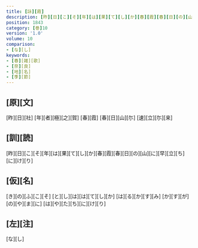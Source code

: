 ```yaml
---
title: [詠][霞]
description: [昨][日][こ][そ][年][は][果][て][し][か][春][霞][春][日][の][山][に][早][立][ち][に][け][り]
position: 1843
category: [巻]10
version: '1.0'
volume: 10
comparison:
- [な][し]
keywords:
- [春][雑][歌]
- [奈][良]
- [地][名]
- [季][節]
---
```


## [原][文]

[昨][日][社] [年][者][極][之][賀] [春][霞] [春][日][山][尓] [速][立][尓][来]

## [訓][読]

[昨][日][こ][そ][年][は][果][て][し][か][春][霞][春][日][の][山][に][早][立][ち][に][け][り]

## [仮][名]

[き][の][ふ][こ][そ] [と][し][は][は][て][し][か] [は][る][か][す][み] [か][す][が][の][や][ま][に] [は][や][た][ち][に][け][り]

## [左][注]

[な][し]
